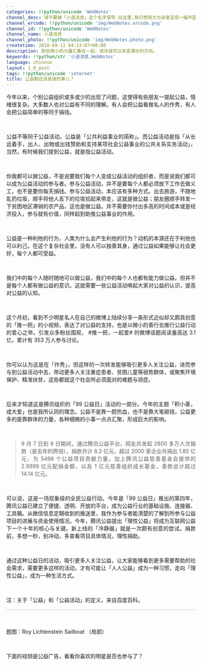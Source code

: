 ```yaml
---
categories: !!python/unicode 'WebNotes'
channel_desc: 请不要被「小道消息」这个名字误导.在这里,我只想努力为读者呈现一幅中国互联网的清明上河图.
channel_ercode: !!python/unicode 'img/WebNotes.ercode.png'
channel_id: !!python/unicode 'WebNotes'
channel_name: 小道消息
channel_photo: !!python/unicode 'img/WebNotes.photo.png'
createtime: 2018-09-11 04:13:07+00:00
description: 那些微小的力量汇集在一起，或许就可以改变潮水的方向。
keywords: !!python/str '小道消息,WebNotes'
language: chinese
layout: 1_0_post
tags: !!python/unicode 'internet'
title: 公益都应该是谁的事儿？
---
```

<div class="rich_media_content" id="js_content">
<p style="text-align: justify;">
         今年以来，个别公益组织或多或少的出现了问题，这使得有些朋友一提起公益，情绪很复杂。大多数人也对公益有不同的理解。有人会把公益看做名人的作秀，有人会把公益简单的等同于捐钱。
        </p>
<p>
<br/>
</p>
<p style="text-align: justify;">
         公益不等同于公益活动。公益是「公共利益事业的简称」。而公益活动是指「从长远着手，出人、出物或出钱赞助和支持某项社会公益事业的公共关系实务活动」，当然，有时候我们提到公益，就是指公益活动。
        </p>
<p>
<br/>
</p>
<p style="white-space: normal;text-align: justify;">
         你我都可以做公益，不是说要我们每个人变成公益活动的组织者，而是说我们都可以成为公益活动的参与者。参与公益活动，并不是要每个人都必须放下工作去做义工，也不是要你每天捐钱。参与公益活动，本应该有多种方式。出去旅游，不随地乱扔垃圾，顺手将他人丢下的垃圾拾起来带走，这就是做公益；朋友圈顺手转发一下贫困地区滞销的农产品，这也是做公益。并不需要你付出多高的时间成本或是经济投入，参与就有价值，同样起到助推公益事业的作用。
        </p>
<p style="white-space: normal;text-align: justify;">
<br/>
</p>
<p style="white-space: normal;text-align: justify;">
         公益是一种利他的行为，人类为什么会产生利他的行为？动机的本源还在于利他也可以利己。在这个复杂社会里，没有人可以独善其身，通过公益如果能够让社会更好，每个人都可受益。
        </p>
<p style="white-space: normal;text-align: justify;">
<br/>
</p>
<p style="white-space: normal;text-align: justify;">
<span style="text-align: justify;">
          我们中的每个人随时随地可以做公益，我们中的每个人也都有能力做公益。但并不是每个人都有做公益的意识。这就需要一些公益活动唤起大家对公益的认识，提高对公益的认知。
         </span>
</p>
<p style="white-space: normal;text-align: justify;">
<span style="text-align: justify;">
<br/>
</span>
</p>
<p style="text-align: justify;">
         这个月初，看到不少明星名人在自己的微博上陆续分享一条形式近似却又颇具创意的「推一把」的小视频，表达了对公益的支持，也是以微小的善行去推行公益行动的爱心之举。引发众多粉丝围观，
         <span style="text-align: justify;">
          #推一把，一起爱#
         </span>
         的微博话题阅读量高达 3.1 亿，累计有 353 万人参与讨论。
        </p>
<p style="text-align: justify;">
<br/>
</p>
<p style="text-align: justify;">
         你可以认为这是在「作秀」，但这样的一次转发能够吸引更多人关注公益，进而参与到公益活动中去，带动更多人关注重症患者、贫困儿童等弱势群体，或聚焦环境保护、精准扶贫，这些都就这个社会所必须面对的难题与顽症。
         <span style="font-family: -webkit-standard;">
</span>
<br/>
</p>
<p style="text-align: justify;">
<br/>
</p>
<p style="text-align: justify;">
         后来才知道这是腾讯组织的「99 公益日」活动的一部分。今年的主题「积小善，成大爱」也是我所认同的理念。公益不是靠一腔热血，也不是靠大笔砸钱，公益更多的是靠群体的力量，各种细微的小事一点点汇聚，形成巨大的影响。
        </p>
<p style="text-align: justify;">
<br/>
</p>
<blockquote>
<p style="text-align: justify;">
          9 月 7 日到 9 日期间，通过腾讯公益平台，网友共发起 2800 多万人次捐款（是去年的两倍），捐款共计 8.3 亿元，超过 2000 家企业共捐出 1.85 亿元，为 5498 个公益项目贡献力量。加上腾讯公益慈善基金会提供的 2.9999 亿元配捐金额、以及 1 亿元慈善组织成长基金，善款总计超过 14.14 亿元。
         </p>
</blockquote>
<p style="text-align: justify;">
<br/>
</p>
<p style="text-align: justify;">
         可以说，这是一场现象级的全民公益行动。今年是「99 公益日」推出的第四年，腾讯公益已建立了便捷、透明、开放的平台，成为公益行业的基础设施、连接器、工具箱。从微信信息定期收到的推送里，我作为参与者能清楚的了解到所参与公益项目的进展与资金使用情况。今年，腾讯公益提出「理性公益」将成为互联网公益下一个十年的核心与关键。新上线的「冷静器」就是一次颇有创意的尝试。捐款前，多想一秒，别冲动，多查看项目具体情况，理性捐助。
         <span style="text-align: justify;">
<span style='font-size: 12pt;font-family: "Songti SC"'>
<span style="font-family: -webkit-standard;">
</span>
</span>
<span style="font-family: -webkit-standard;">
</span>
</span>
</p>
<p style="text-align: justify;">
<span style="text-align: justify;">
<br/>
</span>
</p>
<p style="text-align: justify;">
         通过这种公益日的活动，吸引更多人关注公益，让大家能够看到更多需要帮助的社会需求，需要更多这样的活动，才有可能让「人人公益」成为一种习惯，走向「理性公益」，成为一种生活方式。
        </p>
<p style="text-align: justify;">
<span style="font-family: -webkit-standard;">
</span>
<br/>
</p>
<p style="text-align: justify;">
<span style="font-size: 14px;">
          注：关于「公益」和「公益活动」的定义，来自百度百科。
         </span>
</p>
<hr style="margin-top: 1em;margin-bottom: 1em;white-space: normal;max-width: 100%;font-family: Lato, Helvetica, Arial, freesans, clean, sans-serif;border-right-width: 0px;border-bottom-width: 0px;border-left-width: 0px;border-top-style: solid;border-top-color: rgb(234, 234, 234);height: 1px;color: rgb(51, 51, 51);font-size: 15px;box-sizing: border-box !important;word-wrap: break-word !important;"/>
<p style="white-space: normal;">
<br/>
</p>
<p>
         题图：Roy Lichtenstein Sailboat （局部）
        </p>
<p>
<br/>
</p>
<p>
         下面的视频是公益广告，看看你喜欢的明星是否也参与了？
        </p>
</div>